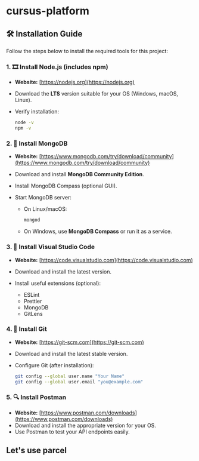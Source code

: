 # cursus-platform
## 🛠️ Installation Guide

Follow the steps below to install the required tools for this project:

### 1. 🎞️ Install Node.js (includes npm)

* **Website:** [https://nodejs.org](https://nodejs.org)
* Download the **LTS** version suitable for your OS (Windows, macOS, Linux).
* Verify installation:

  ```bash
  node -v
  npm -v
  ```

### 2. 🌳 Install MongoDB

* **Website:** [https://www.mongodb.com/try/download/community](https://www.mongodb.com/try/download/community)
* Download and install **MongoDB Community Edition**.
* Install MongoDB Compass (optional GUI).
* Start MongoDB server:

  * On Linux/macOS:

    ```bash
    mongod
    ```
  * On Windows, use **MongoDB Compass** or run it as a service.

### 3. 📝 Install Visual Studio Code

* **Website:** [https://code.visualstudio.com](https://code.visualstudio.com)
* Download and install the latest version.
* Install useful extensions (optional):

  * ESLint
  * Prettier
  * MongoDB
  * GitLens

### 4. 🧬 Install Git

* **Website:** [https://git-scm.com](https://git-scm.com)
* Download and install the latest stable version.
* Configure Git (after installation):

  ```bash
  git config --global user.name "Your Name"
  git config --global user.email "you@example.com"
  ```

### 5. 🔍 Install Postman

* **Website:** [https://www.postman.com/downloads](https://www.postman.com/downloads)
* Download and install the appropriate version for your OS.
* Use Postman to test your API endpoints easily.

## Let's use parcel 
